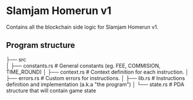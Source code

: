 # Slamjam Homerun v1

Contains all the blockchain side logic for Slamjam Homerun v1.


## Program structure

├── src                   
│   ├── constants.rs      # General constants (eg. FEE, COMMISION, TIME_ROUND)
│   ├── context.rs        # Context definition for each instruction.
│   ├── errors.rs         # Custom errors for instructions.
│   ├── lib.rs            # Instructions definition and implementation (a.k.a "the program")
│   └── state.rs          # PDA structure that will contain game state
